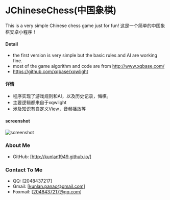 # JChineseChess(中国象棋)
This is a very simple Chinese chess game just for fun!
这是一个简单的中国象棋安卓小程序！

#### Detail
* the first version is very simple but the basic rules and AI are working fine.
* most of the game algorithm and code are from http://www.xqbase.com/
* https://github.com/xqbase/xqwlight

#### 详情
* 程序实现了游戏规则和AI，以及历史记录，悔棋。
* 主要逻辑都来自于xqwlight
* 涉及知识有自定义View，音频播放等

#### screenshot
![screenshot](https://github.com/huzongyao/JChineseChess/blob/master/misc/screen.gif?raw=true)

### About Me
 * GitHub: [http://kunlan1949.github.io/]


### Contact To Me
 * QQ: [2048437217]
 * Gmail: [kunlan.panao@gmail.com]
 * Foxmail: [2048437217@qq.com]
